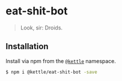 # eat-shit-bot
> Look, sir: Droids.


## Installation

Install via npm from the [`@kettle`](https://www.npmjs.com/org/kettle) namespace.

```sh
$ npm i @kettle/eat-shit-bot -save
```

